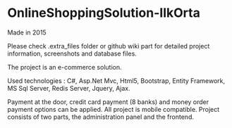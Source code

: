 # OnlineShoppingSolution-IlkOrta
 
Made in 2015

Please check .extra_files folder or github wiki part for detailed project information, screenshots and database files.

The project is an e-commerce solution. 

Used technologies : C#, Asp.Net Mvc, Html5, Bootstrap, Entity Framework, MS Sql Server, Redis Server, Jquery, Ajax.

Payment at the door, credit card payment (8 banks) and money order payment options can be applied. All project is mobile compatible. Project consists of two parts, the administration panel and the frontend.